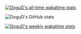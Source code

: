 [![DoguD's all-time wakatime stats](https://wakatime.com/badge/user/36b4c396-0651-4f56-bf2e-fe8a09ac7316.svg)](https://wakatime.com/@36b4c396-0651-4f56-bf2e-fe8a09ac7316)

![DoguD's GitHub stats](https://github-readme-stats.vercel.app/api?username=dogud&count_private=true&show_icons=true&theme=transparent)

[![DoguD's weekly wakatime stats](https://github-readme-stats.vercel.app/api/wakatime?username=dogu)](https://github.com/anuraghazra/github-readme-stats)
